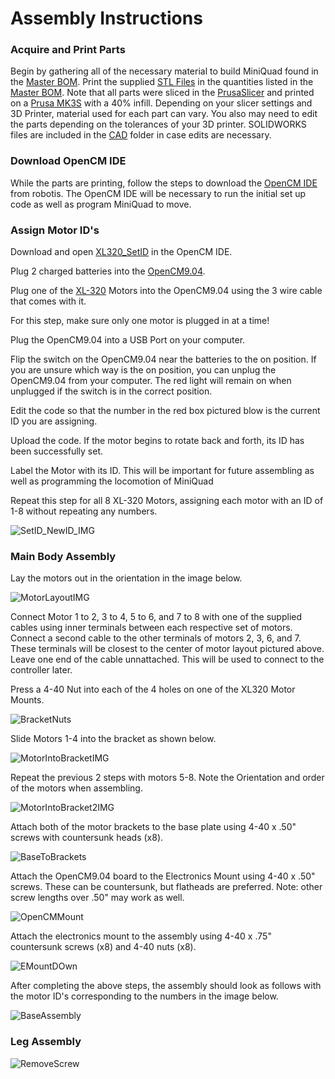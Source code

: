 # Assembly Instructions

### Acquire and Print Parts

Begin by gathering all of the necessary material to build MiniQuad found in the [Master BOM](https://github.com/MiniQuad/robot/blob/master/Master%20BOM.md). Print the supplied [STL Files](https://github.com/MiniQuad/robot/tree/master/STL%20Files) in the quantities listed in the [Master BOM](https://github.com/MiniQuad/robot/blob/master/Master%20BOM.md). Note that all parts were sliced in the [PrusaSlicer](https://www.prusa3d.com/prusaslicer/) and printed on a [Prusa MK3S](https://shop.prusa3d.com/en/3d-printers/180-original-prusa-i3-mk3s-kit.html?gclid=Cj0KCQjwvvj5BRDkARIsAGD9vlIFy3uEIDK6V4373JYZdU8jZu2v4UQswNzl50jHS7kUwZr2Ial2l-0aAnDAEALw_wcB) with a 40% infill. Depending on your slicer settings and 3D Printer, material used for each part can vary. You also may need to edit the parts depending on the tolerances of your 3D printer. SOLIDWORKS files are included in the [CAD](https://github.com/MiniQuad/robot/tree/master/CAD) folder in case edits are necessary.

### Download OpenCM IDE

While the parts are printing, follow the steps to download the [OpenCM IDE](https://emanual.robotis.com/docs/en/software/opencm_ide/getting_started/) from robotis. The OpenCM IDE will be necessary to run the initial set up code as well as program MiniQuad to move. 

### Assign Motor ID's

Download and open [XL320_SetID](https://github.com/MiniQuad/robot/blob/master/Assembly%20Code/XL320_SetID.ino) in the OpenCM IDE. 

Plug 2 charged batteries into the [OpenCM9.04](http://www.robotis.us/opencm9-04-c-with-onboard-xl-type-connectors/). 

Plug one of the [XL-320](http://www.robotis.us/dynamixel-xl-320/) Motors into the OpenCM9.04 using the 3 wire cable that comes with it. 

For this step, make sure only one motor is plugged in at a time!

Plug the OpenCM9.04 into a USB Port on your computer.  

Flip the switch on the OpenCM9.04 near the batteries to the on position. If you are unsure which way is the on position, you can unplug the OpenCM9.04 from your computer. The red light will remain on when unplugged if the switch is in the correct position. 

Edit the code so that the number in the red box pictured blow is the current ID you are assigning.

Upload the code. If the motor begins to rotate back and forth, its ID has been successfully set.

Label the Motor with its ID. This will be important for future assembling as well as programming the locomotion of MiniQuad


Repeat this step for all 8 XL-320 Motors, assigning each motor with an ID of 1-8 without repeating any numbers. 

![SetID_NewID_IMG](https://user-images.githubusercontent.com/69541527/90815533-d7e38380-e2f8-11ea-86dd-e6b72a63cba3.PNG)

### Main Body Assembly

Lay the motors out in the orientation in the image below. 

![MotorLayoutIMG](https://user-images.githubusercontent.com/69541527/90822012-c5ba1300-e301-11ea-9b9b-53b30e44ea6b.PNG)

Connect Motor 1 to 2, 3 to 4, 5 to 6, and 7 to 8 with one of the supplied cables using inner terminals between each respective set of motors. Connect a second cable to the other terminals of motors 2, 3, 6, and 7. These terminals will be closest to the center of motor layout pictured above. Leave one end of the cable unnattached. This will be used to connect to the controller later.

Press a 4-40 Nut into each of the 4 holes on one of the XL320 Motor Mounts. 

![BracketNuts](https://user-images.githubusercontent.com/69541527/90821004-3e1fd480-e300-11ea-915f-31e094a18ab7.PNG)

Slide Motors 1-4 into the bracket as shown below.

![MotorIntoBracketIMG](https://user-images.githubusercontent.com/69541527/90833378-e3917300-e315-11ea-859f-60d8c88ed8b9.PNG)

Repeat the previous 2 steps with motors 5-8. Note the Orientation and order of the motors when assembling.

![MotorIntoBracket2IMG](https://user-images.githubusercontent.com/69541527/90835697-45a0a700-e31b-11ea-9495-9f1dae8f7489.PNG)

Attach both of the motor brackets to the base plate using 4-40 x .50" screws with countersunk heads (x8).

![BaseToBrackets](https://user-images.githubusercontent.com/69541527/90836069-6caba880-e31c-11ea-8b3c-84f774c28f34.PNG)

Attach the OpenCM9.04 board to the Electronics Mount using 4-40 x .50" screws. These can be countersunk, but flatheads are preferred. Note: other screw lengths over .50" may work as well.

![OpenCMMount](https://user-images.githubusercontent.com/69541527/90846716-ce790c00-e336-11ea-8aad-c52c14e4fb0f.PNG)

Attach the electronics mount to the assembly using 4-40 x .75" countersunk screws (x8) and 4-40 nuts (x8).

![EMountDOwn](https://user-images.githubusercontent.com/69541527/90917793-906cfe00-e3b1-11ea-94a5-5595f5b3b206.PNG)

After completing the above steps, the assembly should look as follows with the motor ID's corresponding to the numbers in the image below.

![BaseAssembly](https://user-images.githubusercontent.com/69541527/90847205-003ea280-e338-11ea-9c59-1575a19c8854.PNG)

### Leg Assembly

![RemoveScrew](https://user-images.githubusercontent.com/69541527/90920506-6e29af00-e3b6-11ea-943d-a18cfbcd0f94.PNG)
